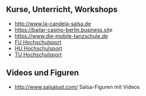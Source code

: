 ## Kurse, Unterricht, Workshops
* <http://www.la-candela-salsa.de>
* <https://bailar-casino-berlin.business.sit>e
* <https://www.die-mobile-tanzschule.de>
* [FU Hochschulsport](https://www.buchsys.de/fu-berlin/angebote/aktueller_zeitraum/_Salsa.html)
* [HU Hochschulsport](https://zeh2.zeh.hu-berlin.de/angebote/aktueller_zeitraum/_Salsa.html)
* [TU Hochschulsport](https://www.tu-sport.de/index.php?id=2472#S)

## Videos und Figuren
* http://www.salsalust.com/ Salsa-Figuren mit Videos
